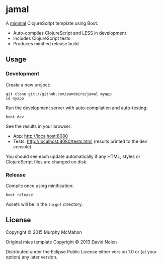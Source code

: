 # jamal

A [minimal](https://www.youtube.com/watch?v=O4eAjoLrMTg) ClojureScript template using Boot.

- Auto-compiles ClojureScript and LESS in development
- Includes ClojureScript tests
- Produces minified release build

## Usage

### Development

Create a new project:

```
git clone git://github.com/pandeiro/jamal myapp
cd myapp
```

Run the development server with auto-compilation and auto-testing:

```
boot dev
```

See the results in your browser:

- App: [http://localhost:8080](http://localhost:8080)
- Tests: [http://localhost:8080/tests.html](http://localhost:8000/tests.html) (results printed to the dev console)

You should see each update automatically if any HTML, styles or
ClojureScript files are changed on disk.

### Release

Compile once using minification:

```
boot release
```

Assets will be in the `target` directory.


## License

Copyright © 2015 Murphy McMahon

Original mies template
Copyright © 2013 David Nolen

Distributed under the Eclipse Public License either version 1.0 or (at
your option) any later version.
